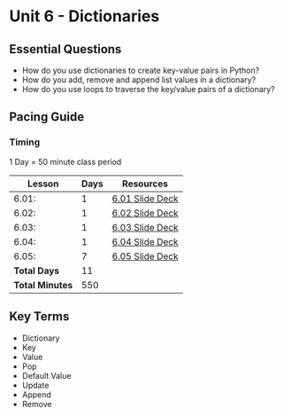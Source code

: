 # Unit 6 - Dictionaries

## Essential Questions

* How do you use dictionaries to create key-value pairs in Python?
* How do you add, remove and append list values in a dictionary?
* How do you use loops to traverse the key/value pairs of a dictionary?

## Pacing Guide

### Timing

1 Day = 50 minute class period

| Lesson | Days | Resources |
| ------ | -------------- | ---------|
| 6.01: | 1 | [6.01 Slide Deck][] |
| 6.02: | 1 | [6.02 Slide Deck][] |
| 6.03: | 1 | [6.03 Slide Deck][] |
| 6.04: | 1 | [6.04 Slide Deck][] |
| 6.05: | 7 | [6.05 Slide Deck][] |
| **Total Days** | 11 | |
| **Total Minutes** | 550 | |

## Key Terms

* Dictionary
* Key
* Value
* Pop
* Default Value
* Update
* Append
* Remove

[6.01 Slide Deck]: https://github.com/Areson/2nd-semester-introduction-to-computer-science/raw/master/units/6_unit/slidedecks/Intro%20Python%206.01%20TEALS.pptx
[6.02 Slide Deck]: https://github.com/Areson/2nd-semester-introduction-to-computer-science/raw/master/units/6_unit/slidedecks/Intro%20Python%206.02%20TEALS.pptx
[6.03 Slide Deck]: https://github.com/Areson/2nd-semester-introduction-to-computer-science/raw/master/units/6_unit/slidedecks/Intro%20Python%206.03%20TEALS.pptx
[6.04 Slide Deck]: https://github.com/Areson/2nd-semester-introduction-to-computer-science/raw/master/units/6_unit/slidedecks/Intro%20Python%206.04%20TEALS.pptx
[6.05 Slide Deck]: https://github.com/Areson/2nd-semester-introduction-to-computer-science/raw/master/units/6_unit/slidedecks/Intro%20Python%206.05%20TEALS.pptx
